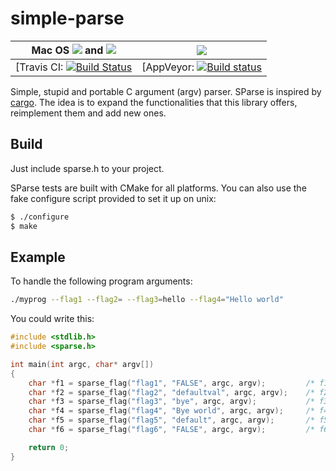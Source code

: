 # simple-parse

Mac OS ![](https://cloud.githubusercontent.com/assets/1885333/17059766/2530c9d8-4ffd-11e6-9529-3fa47dbff616.png) and ![](https://cloud.githubusercontent.com/assets/1885333/17059750/11c4474e-4ffd-11e6-89e1-2486ca5b3234.png) | ![](https://cloud.githubusercontent.com/assets/1885333/17059763/206a7d4a-4ffd-11e6-859e-7856902fb300.png)
------------------------------------------------------------------------------------------------------------------------------------------------------------------------------------------------------------------------------ | ---------------------------------------------------------------------------------------------------------------------------------------------------------------------------------------------
[Travis CI: [![Build Status](https://travis-ci.org/ulises-jeremias/simple-parse.svg?branch=master)](https://travis-ci.org/ulises-jeremias/simple-parse)                                                                        | [AppVeyor: [![Build status](https://ci.appveyor.com/api/projects/status/mpc8xk0odl5er0lk/branch/master?svg=true)](https://ci.appveyor.com/project/ulises-jeremias/simple-parse/branch/master)

Simple, stupid and portable C argument (argv) parser. SParse is inspired by [cargo](https://github.com/funlibs/cargo). The idea is to expand the functionalities that this library offers, reimplement them and add new ones.

## Build

Just include sparse.h to your project.

SParse tests are built with CMake for all platforms. You can also use the fake configure script provided to set it up on unix:

```sh
$ ./configure
$ make
```

## Example

To handle the following program arguments:

```sh
./myprog --flag1 --flag2= --flag3=hello --flag4="Hello world"
```

You could write this:

```c
#include <stdlib.h>
#include <sparse.h>

int main(int argc, char* argv[])
{
    char *f1 = sparse_flag("flag1", "FALSE", argc, argv);         /* f1 = "TRUE" */
    char *f2 = sparse_flag("flag2", "defaultval", argc, argv);    /* f2 = "" */
    char *f3 = sparse_flag("flag3", "bye", argc, argv);           /* f3 = "hello" */
    char *f4 = sparse_flag("flag4", "Bye world", argc, argv);     /* f4 = "Hello world" */
    char *f5 = sparse_flag("flag5", "default", argc, argv);       /* f5 = "default" */
    char *f6 = sparse_flag("flag6", "FALSE", argc, argv);         /* f6 = "FALSE" */

    return 0;
}
```
